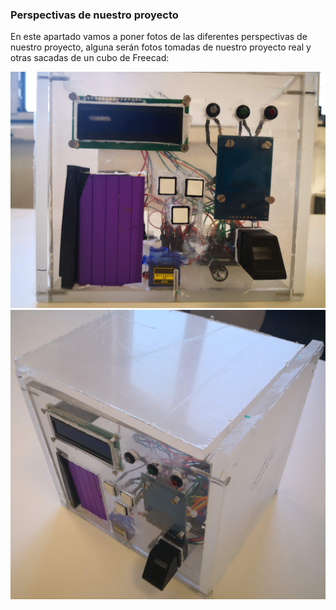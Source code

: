 ### Perspectivas de nuestro proyecto
En este apartado vamos a poner fotos de las diferentes perspectivas de nuestro proyecto, alguna serán fotos tomadas de nuestro proyecto real y otras sacadas de un cubo de Freecad:

![](https://raw.githubusercontent.com/Jon123456789-cmd/Control-de-acceso-con-base-de-datos/master/imagenes/IMG_20200207_155804.jpg)
![](https://raw.githubusercontent.com/Jon123456789-cmd/Control-de-acceso-con-base-de-datos/master/imagenes/IMG_20200207_155903.jpg)
